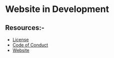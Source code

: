 # Website in Development

## Resources:-
- [License](LICENSE)
- [Code of Conduct](CODE_OF_CONDUCT.md)
- [Website](techvraksh.com)
